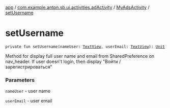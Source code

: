[app](../../index.md) / [com.example.anton.sb.ui.activities.adActivity](../index.md) / [MyAdsActivity](index.md) / [setUsername](./set-username.md)

# setUsername

`private fun setUsername(nameUser: `[`TextView`](https://developer.android.com/reference/android/widget/TextView.html)`, userEmail: `[`TextView`](https://developer.android.com/reference/android/widget/TextView.html)`): `[`Unit`](https://kotlinlang.org/api/latest/jvm/stdlib/kotlin/-unit/index.html)

Method for display full user name and email from SharedPreference on nav_header.
If user doesn't login, then display "Войти / зарегистрироваться"

### Parameters

`nameUser` - user name

`userEmail` - user email